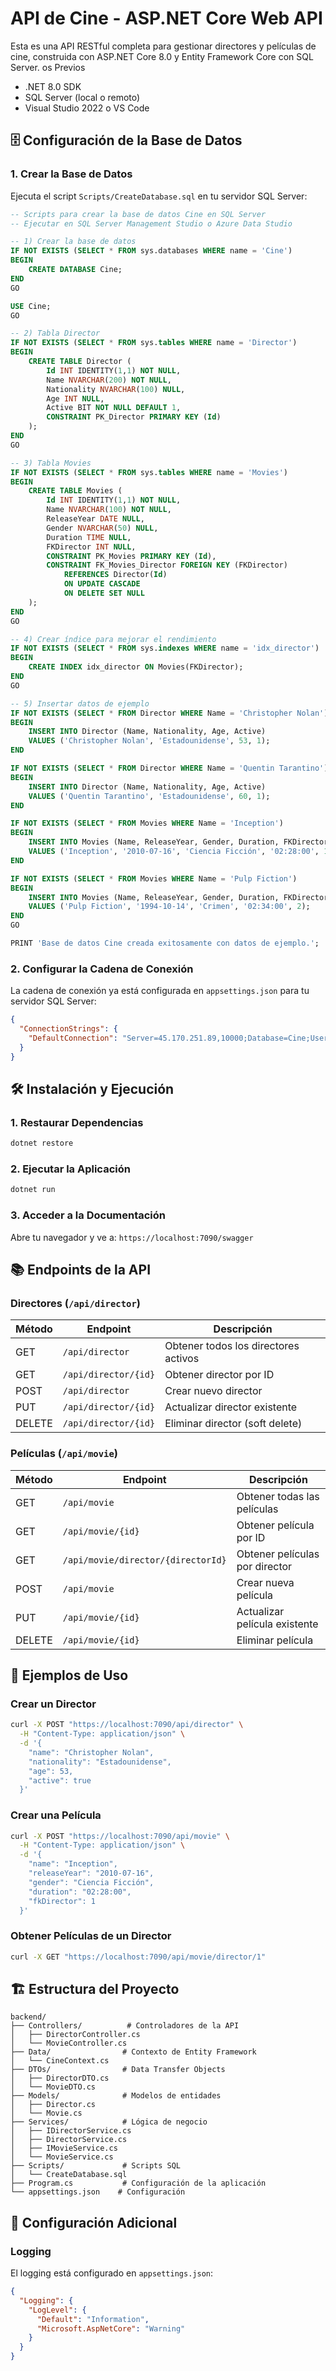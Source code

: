 # API de Cine - ASP.NET Core Web API

Esta es una API RESTful completa para gestionar directores y películas de cine, construida con ASP.NET Core 8.0 y Entity Framework Core con SQL Server.
os Previos

- .NET 8.0 SDK
- SQL Server (local o remoto)
- Visual Studio 2022 o VS Code

## 🗄️ Configuración de la Base de Datos

### 1. Crear la Base de Datos

Ejecuta el script `Scripts/CreateDatabase.sql` en tu servidor SQL Server:

```sql
-- Scripts para crear la base de datos Cine en SQL Server
-- Ejecutar en SQL Server Management Studio o Azure Data Studio

-- 1) Crear la base de datos
IF NOT EXISTS (SELECT * FROM sys.databases WHERE name = 'Cine')
BEGIN
    CREATE DATABASE Cine;
END
GO

USE Cine;
GO

-- 2) Tabla Director
IF NOT EXISTS (SELECT * FROM sys.tables WHERE name = 'Director')
BEGIN
    CREATE TABLE Director (
        Id INT IDENTITY(1,1) NOT NULL,
        Name NVARCHAR(200) NOT NULL,
        Nationality NVARCHAR(100) NULL,
        Age INT NULL,
        Active BIT NOT NULL DEFAULT 1,
        CONSTRAINT PK_Director PRIMARY KEY (Id)
    );
END
GO

-- 3) Tabla Movies
IF NOT EXISTS (SELECT * FROM sys.tables WHERE name = 'Movies')
BEGIN
    CREATE TABLE Movies (
        Id INT IDENTITY(1,1) NOT NULL,
        Name NVARCHAR(100) NOT NULL,
        ReleaseYear DATE NULL,
        Gender NVARCHAR(50) NULL,
        Duration TIME NULL,
        FKDirector INT NULL,
        CONSTRAINT PK_Movies PRIMARY KEY (Id),
        CONSTRAINT FK_Movies_Director FOREIGN KEY (FKDirector)
            REFERENCES Director(Id)
            ON UPDATE CASCADE
            ON DELETE SET NULL
    );
END
GO

-- 4) Crear índice para mejorar el rendimiento
IF NOT EXISTS (SELECT * FROM sys.indexes WHERE name = 'idx_director')
BEGIN
    CREATE INDEX idx_director ON Movies(FKDirector);
END
GO

-- 5) Insertar datos de ejemplo
IF NOT EXISTS (SELECT * FROM Director WHERE Name = 'Christopher Nolan')
BEGIN
    INSERT INTO Director (Name, Nationality, Age, Active)
    VALUES ('Christopher Nolan', 'Estadounidense', 53, 1);
END

IF NOT EXISTS (SELECT * FROM Director WHERE Name = 'Quentin Tarantino')
BEGIN
    INSERT INTO Director (Name, Nationality, Age, Active)
    VALUES ('Quentin Tarantino', 'Estadounidense', 60, 1);
END

IF NOT EXISTS (SELECT * FROM Movies WHERE Name = 'Inception')
BEGIN
    INSERT INTO Movies (Name, ReleaseYear, Gender, Duration, FKDirector)
    VALUES ('Inception', '2010-07-16', 'Ciencia Ficción', '02:28:00', 1);
END

IF NOT EXISTS (SELECT * FROM Movies WHERE Name = 'Pulp Fiction')
BEGIN
    INSERT INTO Movies (Name, ReleaseYear, Gender, Duration, FKDirector)
    VALUES ('Pulp Fiction', '1994-10-14', 'Crimen', '02:34:00', 2);
END
GO

PRINT 'Base de datos Cine creada exitosamente con datos de ejemplo.';
```

### 2. Configurar la Cadena de Conexión

La cadena de conexión ya está configurada en `appsettings.json` para tu servidor SQL Server:

```json
{
  "ConnectionStrings": {
    "DefaultConnection": "Server=45.170.251.89,10000;Database=Cine;User Id=sa;Password=50ftv0601x-2L;TrustServerCertificate=true;"
  }
}
```

## 🛠️ Instalación y Ejecución

### 1. Restaurar Dependencias

```bash
dotnet restore
```

### 2. Ejecutar la Aplicación

```bash
dotnet run
```

### 3. Acceder a la Documentación

Abre tu navegador y ve a: `https://localhost:7090/swagger`

## 📚 Endpoints de la API

### Directores (`/api/director`)

| Método | Endpoint | Descripción |
|--------|----------|-------------|
| GET | `/api/director` | Obtener todos los directores activos |
| GET | `/api/director/{id}` | Obtener director por ID |
| POST | `/api/director` | Crear nuevo director |
| PUT | `/api/director/{id}` | Actualizar director existente |
| DELETE | `/api/director/{id}` | Eliminar director (soft delete) |

### Películas (`/api/movie`)

| Método | Endpoint | Descripción |
|--------|----------|-------------|
| GET | `/api/movie` | Obtener todas las películas |
| GET | `/api/movie/{id}` | Obtener película por ID |
| GET | `/api/movie/director/{directorId}` | Obtener películas por director |
| POST | `/api/movie` | Crear nueva película |
| PUT | `/api/movie/{id}` | Actualizar película existente |
| DELETE | `/api/movie/{id}` | Eliminar película |

## 📝 Ejemplos de Uso

### Crear un Director

```bash
curl -X POST "https://localhost:7090/api/director" \
  -H "Content-Type: application/json" \
  -d '{
    "name": "Christopher Nolan",
    "nationality": "Estadounidense",
    "age": 53,
    "active": true
  }'
```

### Crear una Película

```bash
curl -X POST "https://localhost:7090/api/movie" \
  -H "Content-Type: application/json" \
  -d '{
    "name": "Inception",
    "releaseYear": "2010-07-16",
    "gender": "Ciencia Ficción",
    "duration": "02:28:00",
    "fkDirector": 1
  }'
```

### Obtener Películas de un Director

```bash
curl -X GET "https://localhost:7090/api/movie/director/1"
```

## 🏗️ Estructura del Proyecto

```
backend/
├── Controllers/          # Controladores de la API
│   ├── DirectorController.cs
│   └── MovieController.cs
├── Data/                # Contexto de Entity Framework
│   └── CineContext.cs
├── DTOs/                # Data Transfer Objects
│   ├── DirectorDTO.cs
│   └── MovieDTO.cs
├── Models/              # Modelos de entidades
│   ├── Director.cs
│   └── Movie.cs
├── Services/            # Lógica de negocio
│   ├── IDirectorService.cs
│   ├── DirectorService.cs
│   ├── IMovieService.cs
│   └── MovieService.cs
├── Scripts/             # Scripts SQL
│   └── CreateDatabase.sql
├── Program.cs           # Configuración de la aplicación
└── appsettings.json    # Configuración
```

## 🔧 Configuración Adicional

### Logging

El logging está configurado en `appsettings.json`:

```json
{
  "Logging": {
    "LogLevel": {
      "Default": "Information",
      "Microsoft.AspNetCore": "Warning"
    }
  }
}
```